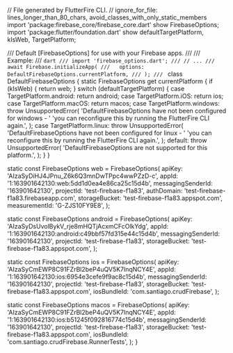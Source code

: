 // File generated by FlutterFire CLI.
// ignore_for_file: lines_longer_than_80_chars, avoid_classes_with_only_static_members
import 'package:firebase_core/firebase_core.dart' show FirebaseOptions;
import 'package:flutter/foundation.dart'
    show defaultTargetPlatform, kIsWeb, TargetPlatform;

/// Default [FirebaseOptions] for use with your Firebase apps.
///
/// Example:
/// ```dart
/// import 'firebase_options.dart';
/// // ...
/// await Firebase.initializeApp(
///   options: DefaultFirebaseOptions.currentPlatform,
/// );
/// ```
class DefaultFirebaseOptions {
  static FirebaseOptions get currentPlatform {
    if (kIsWeb) {
      return web;
    }
    switch (defaultTargetPlatform) {
      case TargetPlatform.android:
        return android;
      case TargetPlatform.iOS:
        return ios;
      case TargetPlatform.macOS:
        return macos;
      case TargetPlatform.windows:
        throw UnsupportedError(
          'DefaultFirebaseOptions have not been configured for windows - '
          'you can reconfigure this by running the FlutterFire CLI again.',
        );
      case TargetPlatform.linux:
        throw UnsupportedError(
          'DefaultFirebaseOptions have not been configured for linux - '
          'you can reconfigure this by running the FlutterFire CLI again.',
        );
      default:
        throw UnsupportedError(
          'DefaultFirebaseOptions are not supported for this platform.',
        );
    }
  }

  static const FirebaseOptions web = FirebaseOptions(
    apiKey: 'AIzaSyDiHJ4JPnu_Z6k6Q3mnDwTPpc4wwPZzD-c',
    appId: '1:163901642130:web:5dd1d0ea4e86ca25c15d4b',
    messagingSenderId: '163901642130',
    projectId: 'test-firebase-f1a83',
    authDomain: 'test-firebase-f1a83.firebaseapp.com',
    storageBucket: 'test-firebase-f1a83.appspot.com',
    measurementId: 'G-ZJS10FY9E8',
  );

  static const FirebaseOptions android = FirebaseOptions(
    apiKey: 'AIzaSyDsUvolBykV_rje8mHQTjAcxmCFcOlkYdg',
    appId: '1:163901642130:android:c49bbf57fd315e44c15d4b',
    messagingSenderId: '163901642130',
    projectId: 'test-firebase-f1a83',
    storageBucket: 'test-firebase-f1a83.appspot.com',
  );

  static const FirebaseOptions ios = FirebaseOptions(
    apiKey: 'AIzaSyCmEWP8C91FZrBl2beP4uQV5K7lnqNCY4E',
    appId: '1:163901642130:ios:6954e3cefe9f9ac8c15d4b',
    messagingSenderId: '163901642130',
    projectId: 'test-firebase-f1a83',
    storageBucket: 'test-firebase-f1a83.appspot.com',
    iosBundleId: 'com.santiago.crudFirebase',
  );

  static const FirebaseOptions macos = FirebaseOptions(
    apiKey: 'AIzaSyCmEWP8C91FZrBl2beP4uQV5K7lnqNCY4E',
    appId: '1:163901642130:ios:b51245f092816774c15d4b',
    messagingSenderId: '163901642130',
    projectId: 'test-firebase-f1a83',
    storageBucket: 'test-firebase-f1a83.appspot.com',
    iosBundleId: 'com.santiago.crudFirebase.RunnerTests',
  );
}
